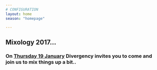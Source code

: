 ```yaml
---
# CONFIGURATION
layout: home
season: "homepage"

---  
```



## Mixology 2017...

### On [Thursday 19 January](/current/2017/19jan) Divergency invites you to come and join us to mix things up a bit..
  

